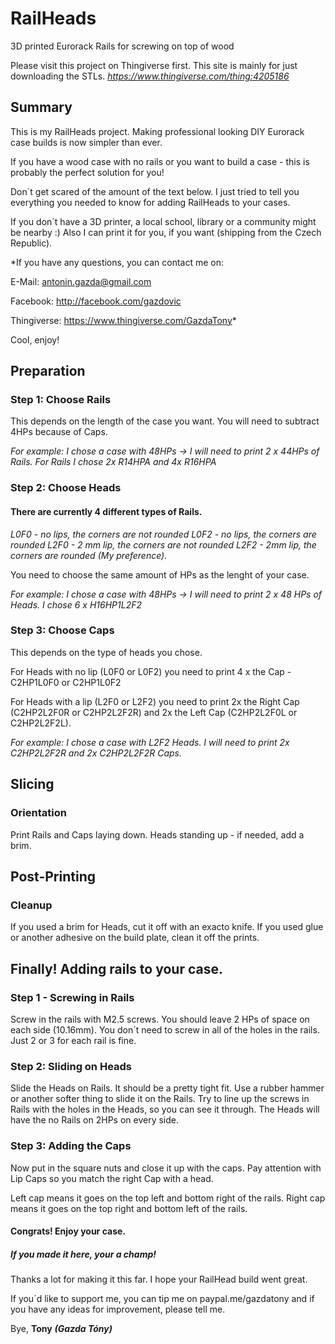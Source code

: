 # RailHeads
3D printed Eurorack Rails for screwing on top of wood

Please visit this project on Thingiverse first. This site is mainly for just downloading the STLs.
*https://www.thingiverse.com/thing:4205186*

## Summary
This is my RailHeads project. Making professional looking DIY Eurorack case builds is now simpler than ever.

If you have a wood case with no rails or you want to build a case - this is probably the perfect solution for you!

Don´t get scared of the amount of the text below. I just tried to tell you everything you needed to know for adding RailHeads to your cases.

If you don´t have a 3D printer, a local school, library or a community might be nearby :)
Also I can print it for you, if you want (shipping from the Czech Republic).

*If you have any questions, you can contact me on:

E-Mail: antonin.gazda@gmail.com

Facebook: http://facebook.com/gazdovic

Thingiverse: https://www.thingiverse.com/GazdaTony*

Cool, enjoy!

## Preparation
### Step 1: Choose Rails

This depends on the length of the case you want.
You will need to subtract 4HPs because of Caps.

*For example: I chose a case with 48HPs -> I will need to print 2 x 44HPs of Rails. For Rails I chose 2x R14HPA and 4x R16HPA*

### Step 2: Choose Heads

#### There are currently 4 different types of Rails.

*L0F0 - no lips, the corners are not rounded
L0F2 - no lips, the corners are rounded
L2F0 - 2 mm lip, the corners are not rounded
L2F2 - 2mm lip, the corners are rounded (My preference).*

You need to choose the same amount of HPs as the lenght of your case.

*For example: I chose a case with 48HPs -> I will need to print 2 x 48 HPs of Heads. I chose 6 x H16HP1L2F2*

### Step 3: Choose Caps

This depends on the type of heads you chose.

For Heads with no lip (L0F0 or L0F2) you need to print 4 x the Cap - C2HP1L0F0 or C2HP1L0F2

For Heads with a lip (L2F0 or L2F2) you need to print 2x the Right Cap (C2HP2L2F0R or C2HP2L2F2R) and 2x the Left Cap (C2HP2L2F0L or C2HP2L2F2L).

*For example: I chose a case with L2F2 Heads. I will need to print 2x C2HP2L2F2R and 2x C2HP2L2F2R Caps.*

## Slicing
### Orientation

Print Rails and Caps laying down.
Heads standing up - if needed, add a brim.

## Post-Printing
### Cleanup

If you used a brim for Heads, cut it off with an exacto knife.
If you used glue or another adhesive on the build plate, clean it off the prints.

## Finally! Adding rails to your case.
### Step 1 - Screwing in Rails

Screw in the rails with M2.5 screws. You should leave 2 HPs of space on each side (10.16mm).
You don´t need to screw in all of the holes in the rails. Just 2 or 3 for each rail is fine.

### Step 2: Sliding on Heads

Slide the Heads on Rails. It should be a pretty tight fit. Use a rubber hammer or another softer thing to slide it on the Rails.
Try to line up the screws in Rails with the holes in the Heads, so you can see it through.
The Heads will have the no Rails on 2HPs on every side.

### Step 3: Adding the Caps

Now put in the square nuts and close it up with the caps.
Pay attention with Lip Caps so you match the right Cap with a head.

Left cap means it goes on the top left and bottom right of the rails.
Right cap means it goes on the top right and bottom left of the rails.

#### Congrats! Enjoy your case.
##### If you made it here, your a champ!

Thanks a lot for making it this far. I hope your RailHead build went great.

If you´d like to support me, you can tip me on paypal.me/gazdatony
and if you have any ideas for improvement, please tell me.

Bye,
**Tony**
***(Gazda Tóny)***
